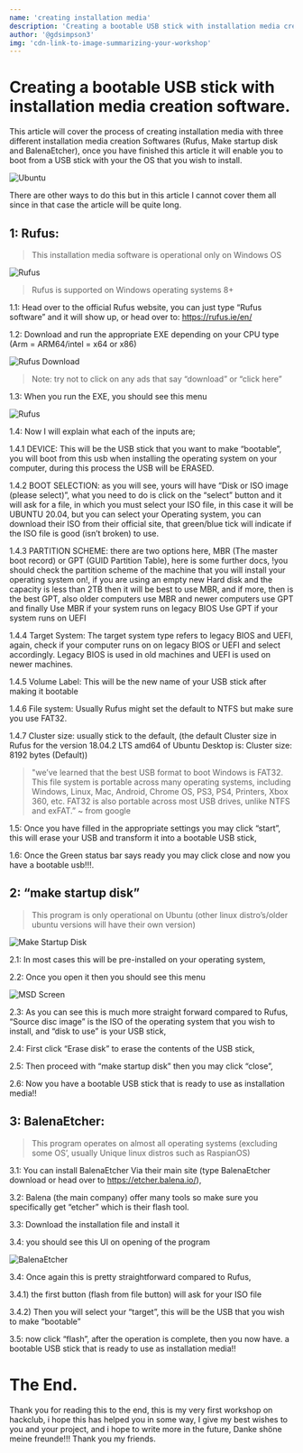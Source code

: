 ```yaml
---
name: 'creating installation media'
description: 'Creating a bootable USB stick with installation media creation software'
author: '@gdsimpson3'
img: 'cdn-link-to-image-summarizing-your-workshop'
---
```

# Creating a bootable USB stick with installation media creation software.

This article will cover the process of creating installation media with three different installation media creation Softwares (Rufus, Make startup disk and BalenaEtcher), once you have finished this article it will enable you to boot from a USB stick with your the OS that you wish to install.

![Ubuntu](https://cdn.hackclubber.dev/slackcdn/7b3b4b96bbedb75f471704f1735dc807.webp)

There are other ways to do this but in this article I cannot cover them all since in that case the article will be quite long.

## 1: Rufus:

> This installation media software is operational only on Windows OS

![Rufus](https://cdn.hackclubber.dev/slackcdn/15b848d73bba345092c84f070974b849.webp)

> Rufus is supported on Windows operating systems 8+

1.1: Head over to the official Rufus website, you can just type “Rufus software” and it will show up, or head over to: https://rufus.ie/en/

1.2: Download and run the appropriate EXE depending on your CPU type (Arm = ARM64/intel = x64 or x86)

![Rufus Download](https://cdn.hack.pet/slackcdn/8a4d824e03f2dc0faae592068cbd9f48.webp)

> Note: try not to click on any ads that say “download” or “click here”

1.3: When you run the EXE, you should see this menu



![Rufus](https://cdn.hack.pet/slackcdn/049baf3e919876566d0481463b649781.webp)

1.4: Now I will explain what each of the inputs are;

1.4.1 DEVICE: This will be the USB stick that you want to make “bootable”, you will boot from this usb when installing the operating system on your computer, during this process the USB will be ERASED.

1.4.2 BOOT SELECTION: as you will see, yours will have “Disk or ISO image (please select)”, what you need to do is click on the “select” button and it will ask for a file, in which you must select your ISO file, in this case it will be UBUNTU 20.04, but you can select your Operating system, you can download their ISO from their official site, that green/blue tick will indicate if the ISO file is good (isn’t broken) to use.

1.4.3 PARTITION SCHEME: there are two options here, MBR (The master boot record) or GPT (GUID Partition Table), here is some further docs, !you should check the partition scheme of the machine that you will install your operating system on!, if you are using an empty new Hard disk and the capacity is less than 2TB then it will be best to use MBR, and if more, then is the best GPT, also older computers use MBR and newer computers use GPT and finally Use MBR if your system runs on legacy BIOS Use GPT if your system runs on UEFI

1.4.4 Target System: The target system type refers to legacy BIOS and UEFI, again, check if your computer runs on on legacy BIOS or UEFI and select accordingly. Legacy BIOS is used in old machines and UEFI is used on newer machines.

1.4.5 Volume Label: This will be the new name of your USB stick after making it bootable

1.4.6 File system: Usually Rufus might set the default to NTFS but make sure you use FAT32.

1.4.7 Cluster size: usually stick to the default, (the default Cluster size in Rufus for the version 18.04.2 LTS amd64 of Ubuntu Desktop is: Cluster size: 8192 bytes (Default))

> "we’ve learned that the best USB format to boot Windows is FAT32. This file system is portable across many operating systems, including Windows, Linux, Mac, Android, Chrome OS, PS3, PS4, Printers, Xbox 360, etc. FAT32 is also portable across most USB drives, unlike NTFS and exFAT.” ~ from google

1.5: Once you have filled in the appropriate settings you may click “start”, this will erase your USB and transform it into a bootable USB stick,

1.6: Once the Green status bar says ready you may click close and now you have a bootable usb!!!.

## 2: “make startup disk”

> This program is only operational on Ubuntu (other linux distro’s/older ubuntu versions will have their own version)

![Make Startup Disk](https://cdn.hack.pet/slackcdn/89c0e0711683b62c13a180b0cc01f0c6.webp)

2.1: In most cases this will be pre-installed on your operating system,

2.2: Once you open it then you should see this menu

![MSD Screen](https://cdn.hack.pet/slackcdn/d9b11517cbd39a40100f03b65a007060.webp)

2.3: As you can see this is much more straight forward compared to Rufus, “Source disc image” is the ISO of the operating system that you wish to install, and “disk to use” is your USB stick,

2.4: First click “Erase disk” to erase the contents of the USB stick,

2.5: Then proceed with “make startup disk” then you may click “close”,

2.6: Now you have a bootable USB stick that is ready to use as installation media!!

## 3: BalenaEtcher:

> This program operates on almost all operating systems (excluding some OS’, usually Unique linux distros such as RaspianOS)

3.1: You can install BalenaEtcher Via their main site (type BalenaEtcher download or head over to https://etcher.balena.io/),

3.2: Balena (the main company) offer many tools so make sure you specifically get “etcher” which is their flash tool.

3.3: Download the installation file and install it

3.4: you should see this UI on opening of the program

![BalenaEtcher](https://cdn.hack.pet/slackcdn/e21de42ecba8fde1d500db1a05e5f64d.webp)

3.4: Once again this is pretty straightforward compared to Rufus,

3.4.1) the first button (flash from file button) will ask for your ISO file

3.4.2) Then you will select your “target”, this will be the USB that you wish to make “bootable”

3.5: now click “flash”, after the operation is complete, then you now have. a bootable USB stick that is ready to use as installation media!!

# The End.
Thank you for reading this to the end, this is my very first workshop on hackclub, i hope this has helped you in some way, I give my best wishes to you and your project, and i hope to write more in the future, Danke shöne meine freunde!!! Thank you my friends.

